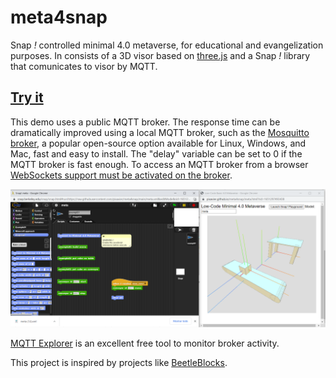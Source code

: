 # meta4snap

Snap *!* controlled minimal 4.0 metaverse, for educational and evangelization purposes.
In consists of a 3D visor based on [three.js](https://threejs.org) and a Snap *!* library that comunicates to visor by MQTT.

## [Try it](https://pixavier.github.io/meta4snap)

This demo uses a public MQTT broker. The response time can be dramatically improved using a local MQTT broker, such as the [Mosquitto broker](https://mosquitto.org), a popular open-source option available for Linux, Windows, and Mac, fast and easy to install. The "delay" variable can be set to 0 if the MQTT broker is fast enough. To access an MQTT broker from a browser [WebSockets support must be activated on the broker](http://www.steves-internet-guide.com/mqtt-websockets).


![View](img/example01.png)

[MQTT Explorer](http://mqtt-explorer.com) is an excellent free tool to monitor broker activity.

This project is inspired by projects like [BeetleBlocks](http://beetleblocks.com).
